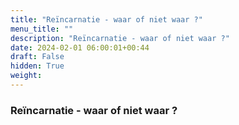 ```yaml
---
title: "Reïncarnatie - waar of niet waar ?"
menu_title: ""
description: "Reïncarnatie - waar of niet waar ?"
date: 2024-02-01 06:00:01+00:44
draft: False
hidden: True
weight:
---
```

### Reïncarnatie - waar of niet waar ?


